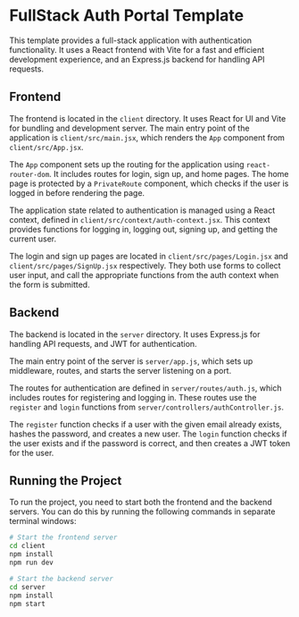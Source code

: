 # FullStack Auth Portal Template

This template provides a full-stack application with authentication functionality. It uses a React frontend with Vite for a fast and efficient development experience, and an Express.js backend for handling API requests.

## Frontend

The frontend is located in the `client` directory. It uses React for UI and Vite for bundling and development server. The main entry point of the application is `client/src/main.jsx`, which renders the `App` component from `client/src/App.jsx`.

The `App` component sets up the routing for the application using `react-router-dom`. It includes routes for login, sign up, and home pages. The home page is protected by a `PrivateRoute` component, which checks if the user is logged in before rendering the page.

The application state related to authentication is managed using a React context, defined in `client/src/context/auth-context.jsx`. This context provides functions for logging in, logging out, signing up, and getting the current user.

The login and sign up pages are located in `client/src/pages/Login.jsx` and `client/src/pages/SignUp.jsx` respectively. They both use forms to collect user input, and call the appropriate functions from the auth context when the form is submitted.

## Backend

The backend is located in the `server` directory. It uses Express.js for handling API requests, and JWT for authentication.

The main entry point of the server is `server/app.js`, which sets up middleware, routes, and starts the server listening on a port.

The routes for authentication are defined in `server/routes/auth.js`, which includes routes for registering and logging in. These routes use the `register` and `login` functions from `server/controllers/authController.js`.

The `register` function checks if a user with the given email already exists, hashes the password, and creates a new user. The `login` function checks if the user exists and if the password is correct, and then creates a JWT token for the user.

## Running the Project

To run the project, you need to start both the frontend and the backend servers. You can do this by running the following commands in separate terminal windows:

```sh
# Start the frontend server
cd client
npm install
npm run dev

# Start the backend server
cd server
npm install
npm start